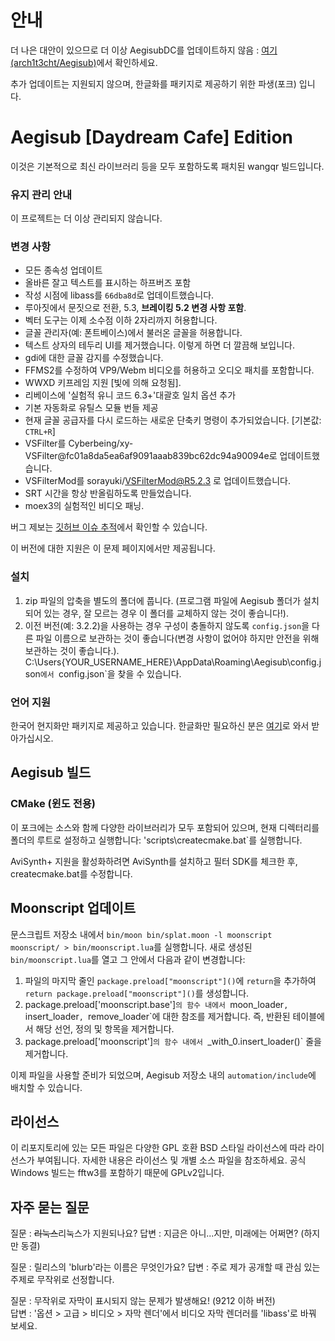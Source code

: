 # 안내
더 나은 대안이 있으므로 더 이상 AegisubDC를 업데이트하지 않음 : [여기(arch1t3cht/Aegisub)](https://github.com/arch1t3cht/Aegisub)에서 확인하세요.

추가 업데이트는 지원되지 않으며, 한글화를 패키지로 제공하기 위한 파생(포크) 입니다.

# Aegisub [Daydream Cafe] Edition

이것은 기본적으로 최신 라이브러리 등을 모두 포함하도록 패치된 wangqr 빌드입니다.

### 유지 관리 안내

이 프로젝트는 더 이상 관리되지 않습니다.

### 변경 사항
- 모든 종속성 업데이트
- 올바른 잘고 텍스트를 표시하는 하프버즈 포함
- 작성 시점에 libass를 `66dba8d`로 업데이트했습니다.
- 루아짓에서 문짓으로 전환, 5.3, **브레이킹 5.2 변경 사항 포함**.
- 벡터 도구는 이제 소수점 이하 2자리까지 허용합니다.
- 글꼴 관리자(예: 폰트베이스)에서 불러온 글꼴을 허용합니다.
- 텍스트 상자의 테두리 UI를 제거했습니다. 이렇게 하면 더 깔끔해 보입니다.
- gdi에 대한 글꼴 감지를 수정했습니다.
- FFMS2를 수정하여 VP9/Webm 비디오를 허용하고 오디오 패치를 포함합니다.
- WWXD 키프레임 지원 [빛에 의해 요청됨].
- 리베이스에 '실험적 유니 코드 6.3+'대괄호 일치 옵션 추가
- 기본 자동화로 유틸스 모듈 번들 제공
- 현재 글꼴 공급자를 다시 로드하는 새로운 단축키 명령이 추가되었습니다. [기본값: `CTRL+R`]
- VSFilter를 Cyberbeing/xy-VSFilter@fc01a8da5ea6af9091aaab839bc62dc94a90094e로 업데이트했습니다.
- VSFilterMod를 sorayuki/VSFilterMod@R5.2.3 로 업데이트했습니다.
- SRT 시간을 항상 반올림하도록 만들었습니다.
- moex3의 실험적인 비디오 패닝.

버그 제보는 [깃허브 이슈 추적](https://github.com/Ristellise/AegisubDC/issues)에서 확인할 수 있습니다.

이 버전에 대한 지원은 이 문제 페이지에서만 제공됩니다.

### 설치

1. zip 파일의 압축을 별도의 폴더에 풉니다. (프로그램 파일에 Aegisub 폴더가 설치되어 있는 경우, 잘 모르는 경우 이 폴더를 교체하지 않는 것이 좋습니다!).
2. 이전 버전(예: 3.2.2)을 사용하는 경우 구성이 충돌하지 않도록 `config.json`을 다른 파일 이름으로 보관하는 것이 좋습니다(변경 사항이 없어야 하지만 안전을 위해 보관하는 것이 좋습니다.).  
   C:\Users\{YOUR_USERNAME_HERE}\AppData\Roaming\Aegisub\config.json`에서 `config.json`을 찾을 수 있습니다.

### 언어 지원

한국어 현지화만 패키지로 제공하고 있습니다. 한글화만 필요하신 분은 [여기](https://blog.naver.com/jhacker/223182271829)로 와서 받아가십시오.

## Aegisub 빌드

### CMake (윈도 전용)

이 포크에는 소스와 함께 다양한 라이브러리가 모두 포함되어 있으며, 현재 디렉터리를 폴더의 루트로 설정하고 실행합니다: 'scripts\createcmake.bat`를 실행합니다.

AviSynth+ 지원을 활성화하려면 AviSynth를 설치하고 필터 SDK를 체크한 후, createcmake.bat를 수정합니다.

## Moonscript 업데이트

문스크립트 저장소 내에서 `bin/moon bin/splat.moon -l moonscript moonscript/ > bin/moonscript.lua`를 실행합니다.
새로 생성된 `bin/moonscript.lua`를 열고 그 안에서 다음과 같이 변경합니다:

1. 파일의 마지막 줄인 `package.preload["moonscript"]()`에 `return`을 추가하여 `return package.preload["moonscript"]()`를 생성합니다.
2. package.preload['moonscript.base']`의 함수 내에서 `moon_loader`, `insert_loader`, `remove_loader`에 대한 참조를 제거합니다. 즉, 반환된 테이블에서 해당 선언, 정의 및 항목을 제거합니다.
3. package.preload['moonscript']`의 함수 내에서 `_with_0.insert_loader()` 줄을 제거합니다.

이제 파일을 사용할 준비가 되었으며, Aegisub 저장소 내의 `automation/include`에 배치할 수 있습니다.

## 라이선스

이 리포지토리에 있는 모든 파일은 다양한 GPL 호환 BSD 스타일 라이선스에 따라 라이선스가 부여됩니다. 자세한 내용은 라이선스 및 개별 소스 파일을 참조하세요.
공식 Windows 빌드는 fftw3를 포함하기 때문에 GPLv2입니다.

## 자주 묻는 질문

질문 : ~~리눅스~~리눅스가 지원되나요?
답변 : 지금은 아니...지만, 미래에는 어쩌면? (하지만 동결)

질문 : 릴리스의 'blurb'라는 이름은 무엇인가요?
답변 : 주로 제가 공개할 때 관심 있는 주제로 무작위로 선정합니다.

질문 : 무작위로 자막이 표시되지 않는 문제가 발생해요! (9212 이하 버전)  
답변 : '옵션 > 고급 > 비디오 > 자막 렌더'에서 비디오 자막 렌더러를 'libass'로 바꿔 보세요.
